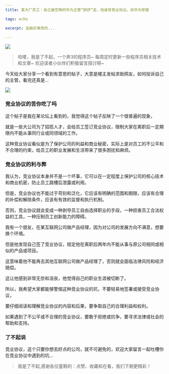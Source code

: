 ```yaml
---
title: 某大厂员工：自己被空降的华为主管“排挤”走，他身背竞业协议。向华为举报

tags: echo

excerpt: 这曲折离奇的...

---
```


![](https://navtool.gitee.io/blog/assets/imgs/20230829/082900.png)

> 哈喽，我是了不起，一个奔3的程序员~
>每周定时更新一些程序员相关技术和文章~ 
>欢迎读者小伙伴们积极留言探讨呀~

今天给大家分享一个看到有意思的帖子，大意是楼主发帖求助网友，如何投诉自己的主管，看完还真是...

![](https://navtool.gitee.io/blog/assets/imgs/20230829/082900.png)

### 竞业协议的苦你吃了吗

这个帖子是我在某论坛上看到的，我觉得这个帖子反映了一个很普遍的现象，

就是一些大公司为了招揽人才，会给员工签订竞业协议，限制大家在离职后一定期限内不能从事同行业或同领域的工作。

这种竞业协议看似是为了保护公司的利益和商业秘密，实际上是对员工的不公平和不合理的约束，给员工的职业发展和生活带来了很多困扰和麻烦。


### 竞业协议的利与弊

我认为，竞业协议本身并不是一个坏事，它可以在一定程度上保护公司的核心技术和商业机密，防止员工跳槽后泄露或利用。

但是，竞业协议也不能过于苛刻和泛化，它应该有明确的范围和期限，应该有合理的补偿和解除条件，应该有有效的监督和执行机制。

否则，竞业协议就会变成一种剥夺员工自由选择职业的手段，一种损害员工合法权益的工具，一种压制员工创新能力的障碍。

我有一个朋友，在某互联网公司做产品经理，因为对公司的发展方向不满意，想要换个环境。

但是他发现自己签了竞业协议，规定他在离职后两年内不能从事与原公司相同或相似的产品或项目。

这意味着他不能再去其他互联网公司做产品经理了，否则就会面临法律风险和经济赔偿。

这让他感到非常无奈和沮丧，他觉得自己的职业生涯被切断了。

所以，我希望大家都能够警惕这种竞业协议的坑，不要轻易地签署或接受竞业协议，

要仔细阅读和理解竞业协议的内容和后果，要争取自己的合理利益和权利。

如果遇到了不公平或不合理的竞业协议，要敢于拒绝或抗争，要寻求法律或社会的帮助和支持。

### 了不起说

竞业协议，这个只要你想去好点的公司，就不可避免的，欢迎大家留言一起吐槽你在竞业协议中遇到的坑...

> 我是了不起,感谢各位童鞋的：点赞、收藏和在看，我们下期更精彩！

